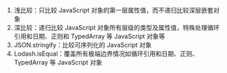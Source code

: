1. 浅比较：只比较 JavaScript 对象的第一层属性值，而不递归比较深层嵌套对象
2. 深比较：递归比较 JavaScript 对象所有层级的类型及属性值，特殊处理循环引用和日期、正则和 TypedArray 等 JavaScript 对象等
3. JSON.stringify：比较可序列化的 JavaScript 对象
4. Lodash.isEqual：覆盖所有极端边界情况如循环引用和日期、正则、TypedArray 等 JavaScript 对象
